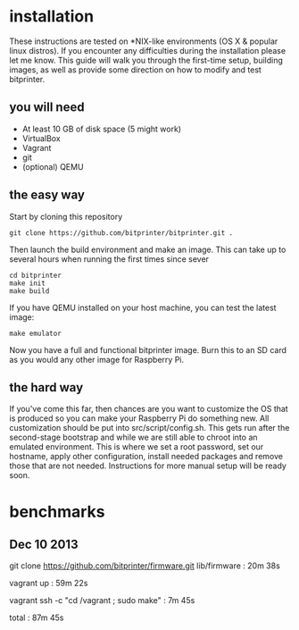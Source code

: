 installation
============

These instructions are tested on *NIX-like environments (OS X & popular linux
distros). If you encounter any difficulties during the installation please let
me know. This guide will walk you through the first-time setup, building images,
as well as provide some direction on how to modify and test bitprinter.


you will need
-------------

* At least 10 GB of disk space (5 might work)
* VirtualBox
* Vagrant
* git
* (optional) QEMU


the easy way
------------
Start by cloning this repository

    git clone https://github.com/bitprinter/bitprinter.git .

Then launch the build environment and make an image. This can take up to several
hours when running the first times since sever

    cd bitprinter
    make init
    make build

If you have QEMU installed on your host machine, you can test the latest image:

    make emulator

Now you have a full and functional bitprinter image. Burn this to an SD card as
you would any other image for Raspberry Pi.


the hard way
------------

If you've come this far, then chances are you want to customize the OS that is
produced so you can make your Raspberry Pi do something new. All customization
should be put into src/script/config.sh. This gets run after the second-stage
bootstrap and while we are still able to chroot into an emulated environment.
This is where we set a root password, set our hostname, apply other
configuration, install needed packages and remove those that are not needed.
Instructions for more manual setup will be ready soon.


benchmarks
==========

Dec 10 2013
-----------

git clone https://github.com/bitprinter/firmware.git lib/firmware   : 20m 38s

vagrant up                                                          : 59m 22s

vagrant ssh -c "cd /vagrant ; sudo make"                            : 7m 45s

total                                                               : 87m 45s
